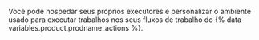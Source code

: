 Você pode hospedar seus próprios executores e personalizar o ambiente usado para executar trabalhos nos seus fluxos de trabalho do {% data variables.product.prodname_actions %}.